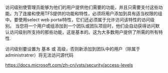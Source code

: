 访问级别使管理员能够为他们的用户提供他们需要的功能，并且只需要支付这些功能。为了连接和使用TFS提供的功能和特性，必须将用户添加到具有适当权限的组中。要使用select web portal特性，它们还必须属于允许访问该特性的访问级别。
当您将一个用户或组添加到一个团队或团队项目时，他们会自动获得访问默认访问级别所支持的那些功能，这是基本的。这为大多数用户提供了所需的所有特性.

访问级别要设置为 基本 或 高级，否则新添加到团队中的用户（除属于administratrer）将无法访问源代码

https://docs.microsoft.com/zh-cn/vsts/security/access-levels